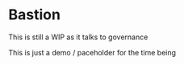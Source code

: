 # Bastion 

This is still a WIP as it talks to governance

This is just a demo / paceholder for the time being 